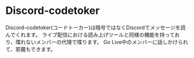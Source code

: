 # Discord-codetoker

Discord-codetoker(コードトーカー)は暗号ではなくDiscordでメッセージを読んでくれます。
ライブ配信における読み上げツールと同様の機能を持っており、喋れないメンバーの代理で喋ります。
Go Live中のメンバーに話しかけられて、邪魔もできます。